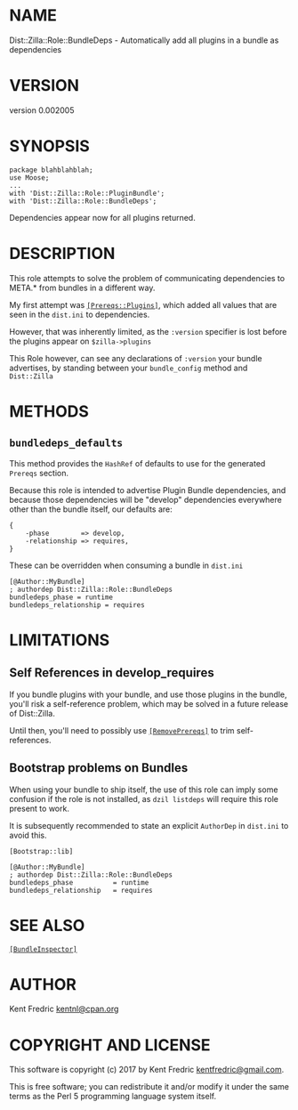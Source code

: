 # NAME

Dist::Zilla::Role::BundleDeps - Automatically add all plugins in a bundle as dependencies

# VERSION

version 0.002005

# SYNOPSIS

    package blahblahblah;
    use Moose;
    ...
    with 'Dist::Zilla::Role::PluginBundle';
    with 'Dist::Zilla::Role::BundleDeps';

Dependencies appear now for all plugins returned.

# DESCRIPTION

This role attempts to solve the problem of communicating dependencies to META.\* from bundles
in a different way.

My first attempt was [`[Prereqs::Plugins]`](https://metacpan.org/pod/Dist::Zilla::Plugins::Prereqs::Plugins), which added
all values that are seen in the `dist.ini` to dependencies.

However, that was inherently limited, as the `:version` specifier
is lost before the plugins appear on `$zilla->plugins`

This Role however, can see any declarations of `:version` your bundle advertises,
by standing between your `bundle_config` method and `Dist::Zilla`

# METHODS

## `bundledeps_defaults`

This method provides the `HashRef` of defaults to use for the generated `Prereqs` section.

Because this role is intended to advertise Plugin Bundle dependencies, and because those
dependencies will be "develop" dependencies everywhere other than the bundle itself,
our defaults are:

    {
        -phase        => develop,
        -relationship => requires,
    }

These can be overridden when consuming a bundle in `dist.ini`

    [@Author::MyBundle]
    ; authordep Dist::Zilla::Role::BundleDeps
    bundledeps_phase = runtime
    bundledeps_relationship = requires

# LIMITATIONS

## Self References in develop\_requires

If you bundle plugins with your bundle, and use those plugins in the bundle,
you'll risk a self-reference problem, which may be solved in a future release of Dist::Zilla.

Until then, you'll need to possibly use [`[RemovePrereqs]`](https://metacpan.org/pod/Dist::Zilla::Plugin::RemovePrereqs)
to trim self-references.

## Bootstrap problems on Bundles

When using your bundle to ship itself, the use of this role can imply some confusion if the role is not installed,
as `dzil listdeps` will require this role present to work.

It is subsequently recommended to state an explicit `AuthorDep` in `dist.ini` to avoid this.

    [Bootstrap::lib]

    [@Author::MyBundle]
    ; authordep Dist::Zilla::Role::BundleDeps
    bundledeps_phase          = runtime
    bundledeps_relationship   = requires

# SEE ALSO

[`[BundleInspector]`](https://metacpan.org/pod/Dist::Zilla::Plugin::BundleInspector)

# AUTHOR

Kent Fredric <kentnl@cpan.org>

# COPYRIGHT AND LICENSE

This software is copyright (c) 2017 by Kent Fredric <kentfredric@gmail.com>.

This is free software; you can redistribute it and/or modify it under
the same terms as the Perl 5 programming language system itself.
